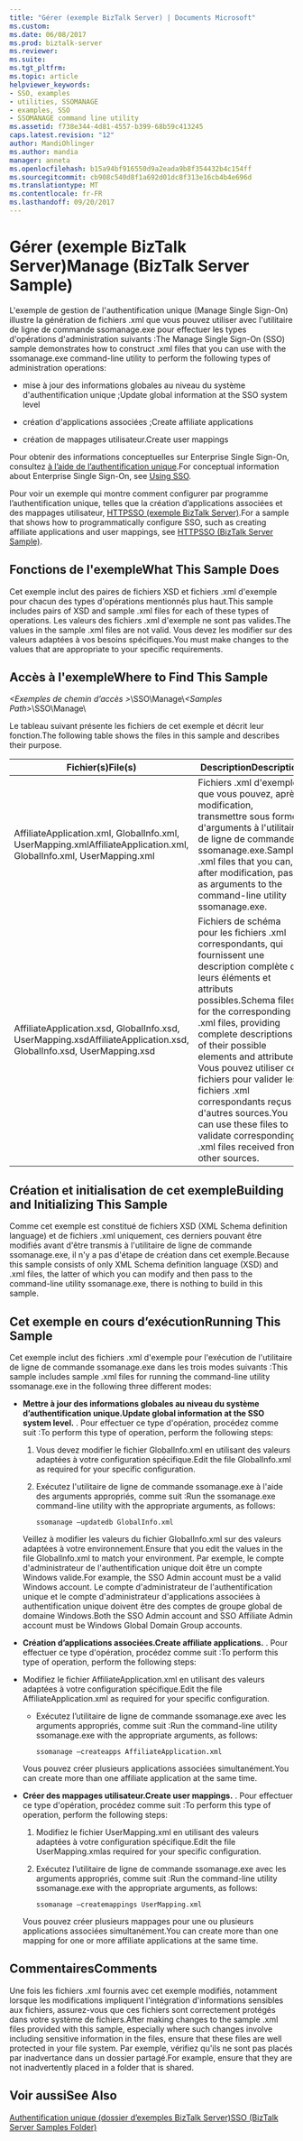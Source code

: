 ```yaml
---
title: "Gérer (exemple BizTalk Server) | Documents Microsoft"
ms.custom: 
ms.date: 06/08/2017
ms.prod: biztalk-server
ms.reviewer: 
ms.suite: 
ms.tgt_pltfrm: 
ms.topic: article
helpviewer_keywords:
- SSO, examples
- utilities, SSOMANAGE
- examples, SSO
- SSOMANAGE command line utility
ms.assetid: f738e344-4d81-4557-b399-68b59c413245
caps.latest.revision: "12"
author: MandiOhlinger
ms.author: mandia
manager: anneta
ms.openlocfilehash: b15a94bf916550d9a2eada9b8f354432b4c154ff
ms.sourcegitcommit: cb908c540d8f1a692d01dc8f313e16cb4b4e696d
ms.translationtype: MT
ms.contentlocale: fr-FR
ms.lasthandoff: 09/20/2017
---
```

# <a name="manage-biztalk-server-sample"></a><span data-ttu-id="18cd8-102">Gérer (exemple BizTalk Server)</span><span class="sxs-lookup"><span data-stu-id="18cd8-102">Manage (BizTalk Server Sample)</span></span>
<span data-ttu-id="18cd8-103">L'exemple de gestion de l'authentification unique (Manage Single Sign-On) illustre la génération de fichiers .xml que vous pouvez utiliser avec l'utilitaire de ligne de commande ssomanage.exe pour effectuer les types d'opérations d'administration suivants :</span><span class="sxs-lookup"><span data-stu-id="18cd8-103">The Manage Single Sign-On (SSO) sample demonstrates how to construct .xml files that you can use with the ssomanage.exe command-line utility to perform the following types of administration operations:</span></span>  
  
-   <span data-ttu-id="18cd8-104">mise à jour des informations globales au niveau du système d'authentification unique ;</span><span class="sxs-lookup"><span data-stu-id="18cd8-104">Update global information at the SSO system level</span></span>  
  
-   <span data-ttu-id="18cd8-105">création d'applications associées ;</span><span class="sxs-lookup"><span data-stu-id="18cd8-105">Create affiliate applications</span></span>  
  
-   <span data-ttu-id="18cd8-106">création de mappages utilisateur.</span><span class="sxs-lookup"><span data-stu-id="18cd8-106">Create user mappings</span></span>  
  
 <span data-ttu-id="18cd8-107">Pour obtenir des informations conceptuelles sur Enterprise Single Sign-On, consultez [à l’aide de l’authentification unique](../core/using-sso.md).</span><span class="sxs-lookup"><span data-stu-id="18cd8-107">For conceptual information about Enterprise Single Sign-On, see [Using SSO](../core/using-sso.md).</span></span>  
  
 <span data-ttu-id="18cd8-108">Pour voir un exemple qui montre comment configurer par programme l’authentification unique, telles que la création d’applications associées et des mappages utilisateur, [HTTPSSO (exemple BizTalk Server)](../core/httpsso-biztalk-server-sample.md).</span><span class="sxs-lookup"><span data-stu-id="18cd8-108">For a sample that shows how to programmatically configure SSO, such as creating affiliate applications and user mappings, see [HTTPSSO (BizTalk Server Sample)](../core/httpsso-biztalk-server-sample.md).</span></span>  
  
## <a name="what-this-sample-does"></a><span data-ttu-id="18cd8-109">Fonctions de l'exemple</span><span class="sxs-lookup"><span data-stu-id="18cd8-109">What This Sample Does</span></span>  
 <span data-ttu-id="18cd8-110">Cet exemple inclut des paires de fichiers XSD et fichiers .xml d'exemple pour chacun des types d'opérations mentionnés plus haut.</span><span class="sxs-lookup"><span data-stu-id="18cd8-110">This sample includes pairs of XSD and sample .xml files for each of these types of operations.</span></span> <span data-ttu-id="18cd8-111">Les valeurs des fichiers .xml d'exemple ne sont pas valides.</span><span class="sxs-lookup"><span data-stu-id="18cd8-111">The values in the sample .xml files are not valid.</span></span> <span data-ttu-id="18cd8-112">Vous devez les modifier sur des valeurs adaptées à vos besoins spécifiques.</span><span class="sxs-lookup"><span data-stu-id="18cd8-112">You must make changes to the values that are appropriate to your specific requirements.</span></span>  
  
## <a name="where-to-find-this-sample"></a><span data-ttu-id="18cd8-113">Accès à l'exemple</span><span class="sxs-lookup"><span data-stu-id="18cd8-113">Where to Find This Sample</span></span>  
 <span data-ttu-id="18cd8-114">*\<Exemples de chemin d’accès >*\SSO\Manage\\</span><span class="sxs-lookup"><span data-stu-id="18cd8-114">*\<Samples Path>*\SSO\Manage\\</span></span>  
  
 <span data-ttu-id="18cd8-115">Le tableau suivant présente les fichiers de cet exemple et décrit leur fonction.</span><span class="sxs-lookup"><span data-stu-id="18cd8-115">The following table shows the files in this sample and describes their purpose.</span></span>  
  
|<span data-ttu-id="18cd8-116">Fichier(s)</span><span class="sxs-lookup"><span data-stu-id="18cd8-116">File(s)</span></span>|<span data-ttu-id="18cd8-117"> Description</span><span class="sxs-lookup"><span data-stu-id="18cd8-117">Description</span></span>|  
|---------------|-----------------|  
|<span data-ttu-id="18cd8-118">AffiliateApplication.xml, GlobalInfo.xml, UserMapping.xml</span><span class="sxs-lookup"><span data-stu-id="18cd8-118">AffiliateApplication.xml, GlobalInfo.xml, UserMapping.xml</span></span>|<span data-ttu-id="18cd8-119">Fichiers .xml d'exemple que vous pouvez, après modification, transmettre sous forme d'arguments à l'utilitaire de ligne de commande ssomanage.exe.</span><span class="sxs-lookup"><span data-stu-id="18cd8-119">Sample .xml files that you can, after modification, pass as arguments to the command-line utility ssomanage.exe.</span></span>|  
|<span data-ttu-id="18cd8-120">AffiliateApplication.xsd, GlobalInfo.xsd, UserMapping.xsd</span><span class="sxs-lookup"><span data-stu-id="18cd8-120">AffiliateApplication.xsd, GlobalInfo.xsd, UserMapping.xsd</span></span>|<span data-ttu-id="18cd8-121">Fichiers de schéma pour les fichiers .xml correspondants, qui fournissent une description complète de leurs éléments et attributs possibles.</span><span class="sxs-lookup"><span data-stu-id="18cd8-121">Schema files for the corresponding .xml files, providing complete descriptions of their possible elements and attributes.</span></span> <span data-ttu-id="18cd8-122">Vous pouvez utiliser ces fichiers pour valider les fichiers .xml correspondants reçus d'autres sources.</span><span class="sxs-lookup"><span data-stu-id="18cd8-122">You can use these files to validate corresponding .xml files received from other sources.</span></span>|  
  
## <a name="building-and-initializing-this-sample"></a><span data-ttu-id="18cd8-123">Création et initialisation de cet exemple</span><span class="sxs-lookup"><span data-stu-id="18cd8-123">Building and Initializing This Sample</span></span>  
 <span data-ttu-id="18cd8-124">Comme cet exemple est constitué de fichiers XSD (XML Schema definition language) et de fichiers .xml uniquement, ces derniers pouvant être modifiés avant d'être transmis à l'utilitaire de ligne de commande ssomanage.exe, il n'y a pas d'étape de création dans cet exemple.</span><span class="sxs-lookup"><span data-stu-id="18cd8-124">Because this sample consists of only XML Schema definition language (XSD) and .xml files, the latter of which you can modify and then pass to the command-line utility ssomanage.exe, there is nothing to build in this sample.</span></span>  
  
## <a name="running-this-sample"></a><span data-ttu-id="18cd8-125">Cet exemple en cours d’exécution</span><span class="sxs-lookup"><span data-stu-id="18cd8-125">Running This Sample</span></span>  
 <span data-ttu-id="18cd8-126">Cet exemple inclut des fichiers .xml d'exemple pour l'exécution de l'utilitaire de ligne de commande ssomanage.exe dans les trois modes suivants :</span><span class="sxs-lookup"><span data-stu-id="18cd8-126">This sample includes sample .xml files for running the command-line utility ssomanage.exe in the following three different modes:</span></span>  
  
-   <span data-ttu-id="18cd8-127">**Mettre à jour des informations globales au niveau du système d’authentification unique.**</span><span class="sxs-lookup"><span data-stu-id="18cd8-127">**Update global information at the SSO system level.**</span></span> <span data-ttu-id="18cd8-128">. Pour effectuer ce type d'opération, procédez comme suit :</span><span class="sxs-lookup"><span data-stu-id="18cd8-128">To perform this type of operation, perform the following steps:</span></span>  
  
    1.  <span data-ttu-id="18cd8-129">Vous devez modifier le fichier GlobalInfo.xml en utilisant des valeurs adaptées à votre configuration spécifique.</span><span class="sxs-lookup"><span data-stu-id="18cd8-129">Edit the file GlobalInfo.xml as required for your specific configuration.</span></span>  
  
    2.  <span data-ttu-id="18cd8-130">Exécutez l'utilitaire de ligne de commande ssomanage.exe à l'aide des arguments appropriés, comme suit :</span><span class="sxs-lookup"><span data-stu-id="18cd8-130">Run the ssomanage.exe command-line utility with the appropriate arguments, as follows:</span></span>  
  
        ```  
        ssomanage –updatedb GlobalInfo.xml  
        ```  
  
     <span data-ttu-id="18cd8-131">Veillez à modifier les valeurs du fichier GlobalInfo.xml sur des valeurs adaptées à votre environnement.</span><span class="sxs-lookup"><span data-stu-id="18cd8-131">Ensure that you edit the values in the file GlobalInfo.xml to match your environment.</span></span> <span data-ttu-id="18cd8-132">Par exemple, le compte d'administrateur de l'authentification unique doit être un compte Windows valide.</span><span class="sxs-lookup"><span data-stu-id="18cd8-132">For example, the SSO Admin account must be a valid Windows account.</span></span> <span data-ttu-id="18cd8-133">Le compte d'administrateur de l'authentification unique et le compte d'administrateur d'applications associées à authentification unique doivent être des comptes de groupe global de domaine Windows.</span><span class="sxs-lookup"><span data-stu-id="18cd8-133">Both the SSO Admin account and SSO Affiliate Admin account must be Windows Global Domain Group accounts.</span></span>  
  
-   <span data-ttu-id="18cd8-134">**Création d’applications associées.**</span><span class="sxs-lookup"><span data-stu-id="18cd8-134">**Create affiliate applications.**</span></span> <span data-ttu-id="18cd8-135">. Pour effectuer ce type d'opération, procédez comme suit :</span><span class="sxs-lookup"><span data-stu-id="18cd8-135">To perform this type of operation, perform the following steps:</span></span>  
  
-   <span data-ttu-id="18cd8-136">Modifiez le fichier AffiliateApplication.xml en utilisant des valeurs adaptées à votre configuration spécifique.</span><span class="sxs-lookup"><span data-stu-id="18cd8-136">Edit the file AffiliateApplication.xml as required for your specific configuration.</span></span>  
  
    -   <span data-ttu-id="18cd8-137">Exécutez l’utilitaire de ligne de commande ssomanage.exe avec les arguments appropriés, comme suit :</span><span class="sxs-lookup"><span data-stu-id="18cd8-137">Run the command-line utility ssomanage.exe with the appropriate arguments, as follows:</span></span>  
  
        ```  
        ssomanage –createapps AffiliateApplication.xml  
        ```  
  
     <span data-ttu-id="18cd8-138">Vous pouvez créer plusieurs applications associées simultanément.</span><span class="sxs-lookup"><span data-stu-id="18cd8-138">You can create more than one affiliate application at the same time.</span></span>  
  
-   <span data-ttu-id="18cd8-139">**Créer des mappages utilisateur.**</span><span class="sxs-lookup"><span data-stu-id="18cd8-139">**Create user mappings.**</span></span> <span data-ttu-id="18cd8-140">. Pour effectuer ce type d'opération, procédez comme suit :</span><span class="sxs-lookup"><span data-stu-id="18cd8-140">To perform this type of operation, perform the following steps:</span></span>  
  
    1.  <span data-ttu-id="18cd8-141">Modifiez le fichier UserMapping.xml en utilisant des valeurs adaptées à votre configuration spécifique.</span><span class="sxs-lookup"><span data-stu-id="18cd8-141">Edit the file UserMapping.xmlas required for your specific configuration.</span></span>  
  
    2.  <span data-ttu-id="18cd8-142">Exécutez l’utilitaire de ligne de commande ssomanage.exe avec les arguments appropriés, comme suit :</span><span class="sxs-lookup"><span data-stu-id="18cd8-142">Run the command-line utility ssomanage.exe with the appropriate arguments, as follows:</span></span>  
  
        ```  
        ssomanage –createmappings UserMapping.xml  
        ```  
  
     <span data-ttu-id="18cd8-143">Vous pouvez créer plusieurs mappages pour une ou plusieurs applications associées simultanément.</span><span class="sxs-lookup"><span data-stu-id="18cd8-143">You can create more than one mapping for one or more affiliate applications at the same time.</span></span>  
  
## <a name="comments"></a><span data-ttu-id="18cd8-144">Commentaires</span><span class="sxs-lookup"><span data-stu-id="18cd8-144">Comments</span></span>  
 <span data-ttu-id="18cd8-145">Une fois les fichiers .xml fournis avec cet exemple modifiés, notamment lorsque les modifications impliquent l'intégration d'informations sensibles aux fichiers, assurez-vous que ces fichiers sont correctement protégés dans votre système de fichiers.</span><span class="sxs-lookup"><span data-stu-id="18cd8-145">After making changes to the sample .xml files provided with this sample, especially where such changes involve including sensitive information in the files, ensure that these files are well protected in your file system.</span></span> <span data-ttu-id="18cd8-146">Par exemple, vérifiez qu'ils ne sont pas placés par inadvertance dans un dossier partagé.</span><span class="sxs-lookup"><span data-stu-id="18cd8-146">For example, ensure that they are not inadvertently placed in a folder that is shared.</span></span>  
  
## <a name="see-also"></a><span data-ttu-id="18cd8-147">Voir aussi</span><span class="sxs-lookup"><span data-stu-id="18cd8-147">See Also</span></span>  
 [<span data-ttu-id="18cd8-148">Authentification unique (dossier d’exemples BizTalk Server)</span><span class="sxs-lookup"><span data-stu-id="18cd8-148">SSO (BizTalk Server Samples Folder)</span></span>](../core/sso-biztalk-server-samples-folder.md)
